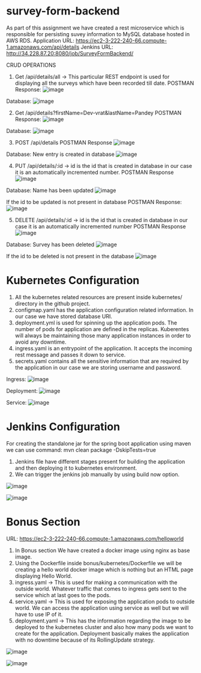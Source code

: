 ﻿# survey-form-backend
As part of this assignment we have created a rest microservice which is responsible for persisting suvey information to MySQL database hosted in AWS RDS.
Application URL: https://ec2-3-222-240-66.compute-1.amazonaws.com/api/details
Jenkins URL: http://34.228.87.20:8080/job/SurveyFormBackend/

CRUD OPERATIONS
1) Get /api/details/all -> This particular REST endpoint is used for displaying all the surveys which have been recorded till date.
POSTMAN Response:
![image](https://github.com/dev-founder-titan/survey-form-backend/assets/79055244/7324e76b-bf68-4d6f-b9fc-da9c90d4bb4f)

Database:
![image](https://github.com/dev-founder-titan/survey-form-backend/assets/79055244/1992a3f8-a9fd-416d-8057-a8a3c947573b)

2) Get /api/details?firstName=Dev-vrat&lastName=Pandey
POSTMAN Response:
![image](https://github.com/dev-founder-titan/survey-form-backend/assets/79055244/b050ce3c-45e6-494d-967d-352360759b3f)

Database:
![image](https://github.com/dev-founder-titan/survey-form-backend/assets/79055244/349aaaf6-9c6f-4159-8f83-b3424ddf81a2)

3) POST /api/details
POSTMAN Response
![image](https://github.com/dev-founder-titan/survey-form-backend/assets/79055244/5685a2c0-0ac3-406c-aece-f12062053395)

Database: New entry is created in database
![image](https://github.com/dev-founder-titan/survey-form-backend/assets/79055244/4d4f2ee8-8ea6-4ebb-a0f1-f0a15aa40df6)

4) PUT /api/details/:id -> id is the id that is created in database in our case it is an automatically incremented number.
POSTMAN Response
![image](https://github.com/dev-founder-titan/survey-form-backend/assets/79055244/3746461c-4328-4fa3-92ce-616d78f28a67)

Database: Name has been updated
![image](https://github.com/dev-founder-titan/survey-form-backend/assets/79055244/7f1be447-d7df-4618-b9db-c2094a393926)

If the id to be updated is not present in database
POSTMAN Response:
![image](https://github.com/dev-founder-titan/survey-form-backend/assets/79055244/6514b5fc-e33c-4af9-930a-3d02aa8d55e7)


5) DELETE /api/details/:id -> id is the id that is created in database in our case it is an automatically incremented number
POSTMAN Response
![image](https://github.com/dev-founder-titan/survey-form-backend/assets/79055244/22d995a0-b331-468a-a968-ccb41edbd2b3)

Database: Survey has been deleted
![image](https://github.com/dev-founder-titan/survey-form-backend/assets/79055244/7033dccc-a7dd-4958-aeea-1a2a7684d130)

If the id to be deleted is not present in the database
![image](https://github.com/dev-founder-titan/survey-form-backend/assets/79055244/01309eca-1989-453b-b927-9444914feb32)

# Kubernetes Configuration
1) All the kubernetes related resources are present inside kubernetes/ directory in the github project.
2) configmap.yaml has the application configuration related information. In our case we have stored database URI.
3) deployment.yml is used for spinning up the application pods. The number of pods for application are defined in the replicas. Kuberentes will always be maintaining those many application instances in order to avoid any downtime.
4) ingress.yaml is an entrypoint of the application. It accepts the incoming rest message and passes it down to service.
5) secrets.yaml contains all the sensitive information that are required by the application in our case we are storing username and password.

Ingress:
![image](https://github.com/dev-founder-titan/survey-form-backend/assets/79055244/f8a5064b-5ffe-45b4-8cb2-ef22f57c9279)

Deployment:
![image](https://github.com/dev-founder-titan/survey-form-backend/assets/79055244/63e3a820-bdf3-424c-914a-8429f3d32fc5)

Service:
![image](https://github.com/dev-founder-titan/survey-form-backend/assets/79055244/68a74ee0-2c7a-45d0-a514-e0448f887e9a)

# Jenkins Configuration
For creating the standalone jar for the spring boot application using maven we can use command: mvn clean package -DskipTests=true
1) Jenkins file have different stages present for building the application and then deploying it to kubernetes environment.
2) We can trigger the jenkins job manually by using build now option.

![image](https://github.com/dev-founder-titan/survey-form-backend/assets/79055244/017a64ae-d166-4aa4-8d99-3101307d7f2a)

![image](https://github.com/dev-founder-titan/survey-form-backend/assets/79055244/149cb45d-e643-4853-a997-7fde25e5e6a6)


# Bonus Section
URL: https://ec2-3-222-240-66.compute-1.amazonaws.com/helloworld
1) In Bonus section We have created a docker image using nginx as base image.
2) Using the Dockerfile inside bonus/kubernetes/Dockerfile we will be creating a hello world docker image which is nothing but an HTML page displaying Hello World.
3) ingress.yaml -> This is used for making a communication with the outside world. Whatever traffic that comes to ingress gets sent to the service which at last goes to the pods.
4) service.yaml -> This is used for exposing the application pods to outside world. We can access the application using service as well but we will have to use IP of it.
5) deployment.yaml -> This has the information regarding the image to be deployed to the kubernetes cluster and also how many pods we want to create for the application. Deployment basically makes the application with no downtime because of its RollingUpdate strategy.

![image](https://github.com/dev-founder-titan/survey-form-backend/assets/79055244/4d47438a-9c4b-4062-9407-5cf77cb4b3bc)

![image](https://github.com/dev-founder-titan/survey-form-backend/assets/79055244/1d0fc4bf-7114-48ee-a047-b71442273b12)
